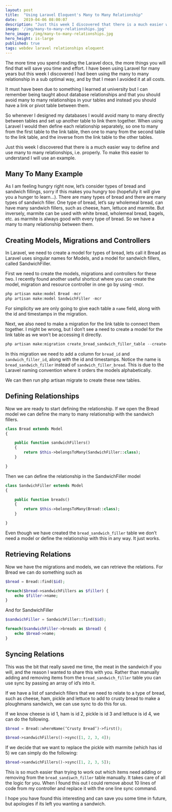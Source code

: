 ```yaml
---
layout: post
title:  "Using Laravel Eloquent's Many to Many Relationship"
date:   2019-04-06 08:00:07
description: "Just this week I discovered that there is a much easier way to define and use many to many relationships"
image: '/img/many-to-many-relationships.jpg'
hero_image: /img/many-to-many-relationships.jpg
hero_height: is-large
published: true
tags: webdev laravel relationships eloquent
---
```


The more time you spend reading the Laravel docs, the more things you will find that will save you time and effort. I have been using Laravel for many years but this week I discovered I had been using the many to many relationship in a sub optimal way, and by that I mean I avoided it at all costs. 

It must have been due to something I learned at university but I can remember being taught about database relationships and that you should avoid many to many relationships in your tables and instead you should have a link or pivot table between them. 

So whenever I designed my databases I would avoid many to many directly between tables and set up another table to link them together. When using Laravel I would then define each relationship separately, so one to many from the first table to the link table, then one to many from the second table to the link table, and the inverse from the link table to the other tables. 

Just this week I discovered that there is a much easier way to define and use many to many relationships, i.e. properly. To make this easier to understand I will use an example. 

## Many To Many Example

As I am feeling hungry right now, let’s consider types of bread and sandwich fillings, sorry if this makes you hungry too (hopefully it will give you a hunger to learn…). There are many types of bread and there are many types of sandwich filler. One type of bread, let’s say wholemeal bread, can have many sandwich fillers, such as cheese, ham, lettuce and marmite. But inversely, marmite can be used with white bread, wholemeal bread, bagels, etc. as marmite is always good with every type of bread. So we have a many to many relationship between them.

## Creating Models, Migrations and Controllers

In Laravel, we need to create a model for types of bread, lets call it Bread as Laravel uses singular names for Models, and a model for sandwich fillers, called SandwichFiller. 

First we need to create the models, migrations and controllers for these two. I recently found another useful shortcut where you can create the model, migration and resource controller in one go by using -mcr. 

```php
php artisan make:model Bread -mcr
php artisan make:model SandwichFiller -mcr
```

For simplicity we are only going to give each table a `name` field, along with the id and timestamps in the migration. 

Next, we also need to make a migration for the link table to connect them together. I might be wrong, but I don’t see a need to create a model for the link table as we won’t be accessing it directly. 

```php
php artisan make:migration create_bread_sandwich_filler_table --create=bread_sandwich_filler
```

In this migration we need to add a column for `bread_id` and `sandwich_filler_id`, along with the id and timestamps. Notice the name is `bread_sandwich_filler` instead of `sandwich_filler_bread`. This is due to the Laravel naming convention where it orders the models alphabetically. 

We can then run php artisan migrate to create these new tables. 

## Defining Relationships

Now we are ready to start defining the relationship. If we open the Bread model we can define the many to many relationship with the sandwich fillers. 

```php
class Bread extends Model
{

    public function sandwichFillers()
    {
        return $this->belongsToMany(SandwichFiller::class);
    }

}
```

Then we can define the relationship in the SandwichFiller model

```php
class SandwichFiller extends Model
{

    public function breads()
    {
        return $this->belongsToMany(Bread::class);
    }

}
```

Even though we have created the `bread_sandwich_filler` table we don’t need a model or define the relationship with this in any way. It just works. 

## Retrieving Relations

Now we have the migrations and models, we can retrieve the relations. For Bread we can do something such as 

```php
$bread = Bread::find($id);

foreach($bread->sandwichFillers as $filler) {
	echo $filler->name;
}
```

And for SandwichFiller

```php
$sandwichFiller = SandwichFiller::find($id);

foreach($sandwichFiller->breads as $bread) {
	echo $bread->name;
}
```

## Syncing Relations

This was the bit that really saved me time, the meat in the sandwich if you will, and the reason I wanted to share this with you. Rather than manually adding and removing items from the `bread_sandwich_filler` table you can use sync by passing an array of id’s into it. 

If we have a list of sandwich fillers that we need to relate to a type of bread, such as cheese, ham, pickle and lettuce to add to crusty bread to make a ploughmans sandwich, we can use sync to do this for us. 

If we know cheese is id 1, ham is id 2, pickle is id 3 and lettuce is id 4, we can do the following.

```php
$bread = Bread::whereName(‘Crusty Bread’)->first();

$bread->sandwichFillers()->sync([1, 2, 3, 4]);
```

If we decide that we want to replace the pickle with marmite (which has id 5) we can simply do the following:

```php
$bread->sandwichFillers()->sync([1, 2, 3, 5]);
```

This is so much easier than trying to work out which items need adding or removing from the `bread_sandiwch_filler` table manually. It takes care of all the logic for you. When I found this out I could remove about 10 lines of code from my controller and replace it with the one line sync command. 

I hope you have found this interesting and can save you some time in future, but apologies if its left you wanting a sandwich. 



